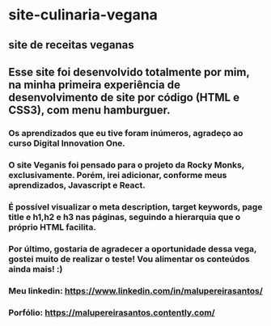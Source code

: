 # site-culinaria-vegana
## site de receitas veganas
## Esse site foi desenvolvido totalmente por mim, na minha primeira experiência de desenvolvimento de site por código (HTML e CSS3), com menu hamburguer.
### Os aprendizados que eu tive foram inúmeros, agradeço ao curso Digital Innovation One. 
### O site Veganis foi pensado para o projeto da Rocky Monks, exclusivamente. Porém, irei adicionar, conforme meus aprendizados, Javascript e React.
### É possível visualizar o meta description, target keywords, page title e h1,h2 e h3 nas páginas, seguindo a hierarquia que o próprio HTML facilita.
### Por último, gostaria de agradecer a oportunidade dessa vega, gostei muito de realizar o teste! Vou alimentar os conteúdos ainda mais! :)
### Meu linkedin: https://www.linkedin.com/in/malupereirasantos/
### Porfólio: https://malupereirasantos.contently.com/
